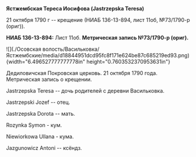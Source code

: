 **Ястжембская Тереса Иосифова (Jastrzepska Teresa)**

21 октября 1790 г -- крещение (НИАБ 136-13-894, лист 11об, №73/1790-р
(ориг)).

**НИАБ 136-13-894:** Лист 11об. **Метрическая запись №73/1790-р
(ориг).**

![](./Осовская волость/Васильковка/Ястжембские/media/d18844951dcd95fc8f171e624be87c685219ed93.png){width="6.496527777777778in"
height="0.7603532370953631in"}

Дедиловичская Покровская церковь. 21 октября 1790 года. Метрическая
запись о крещении.

Jastrzepska Teresa -- дочь родителей с деревни Васильковка.

Jastrzepski Jozef -- отец.

Jastrzepska Dorota -- мать.

Rozynka Symon - кум.

Niewiorkowa Ullana - кума.

Jazgunowicz Antoni -- ксёндз.

